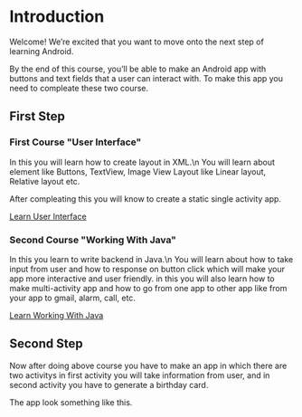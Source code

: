 # Introduction

Welcome! We’re excited that you want to move onto the next step of learning Android.

By the end of this course, you’ll be able to make an Android app with buttons and text fields that a user can interact with.
To make this app you need to compleate these two course.

## First Step

### First Course "User Interface"

In this you will learn how to create layout in XML.\n
You will learn about element like Buttons, TextView, Image View Layout like Linear layout, Relative layout etc.

After compleating this you will know to create a static single activity app.

[Learn User Interface](https://www.udacity.com/course/android-basics-user-interface--ud834)

### Second Course "Working With Java"

In this you learn to write backend in Java.\n
You will learn about how to take input from user and how to response on button click which will make your app more interactive and user friendly.
in this you will also learn how to make multi-activity app and how to go from one app to other app like from your app to gmail, alarm, call, etc.

[Learn Working With Java](https://www.udacity.com/course/android-basics-user-input--ud836)

## Second Step

Now after doing above course you have to make an app in which there are two activitys
in first activity you will take information from user, and in second activity you have to
generate a birthday card.

The app look something like this.


